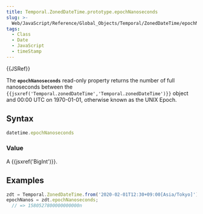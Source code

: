 ```yaml
---
title: Temporal.ZonedDateTime.prototype.epochNanoseconds
slug: >-
  Web/JavaScript/Reference/Global_Objects/Temporal/ZonedDateTime/epochNanoseconds
tags:
  - Class
  - Date
  - JavaScript
  - timeStamp
---
```

{{JSRef}}

<p class="summary"><span class="seoSummary">The <strong><code>epochNanoseconds</code></strong> read-only property returns the number of full nanoseconds between the <code>{{jsxref('Temporal.zonedDateTime','Temporal.zonedDateTime')}}</code> object and 00:00 UTC on 1970-01-01, otherwise known as the UNIX Epoch.</span></p>

## Syntax

```js
datetime.epochNanoseconds
```

### Value

A {{jsxref('BigInt')}}.

## Examples

```js
zdt = Temporal.ZonedDateTime.from('2020-02-01T12:30+09:00[Asia/Tokyo]');
epochNanos = zdt.epochNanoseconds;
  // => 1580527800000000000n
```
